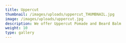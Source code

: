 ```yaml
---
title: Uppercut
thumbnail: /images/uploads/uppercut_THUMBNAIL.jpg
image: /images/uploads/uppercut.jpg
description: We offer Uppercut Pomade and Beard Balm
weight: 10
type: gallery
---
```



